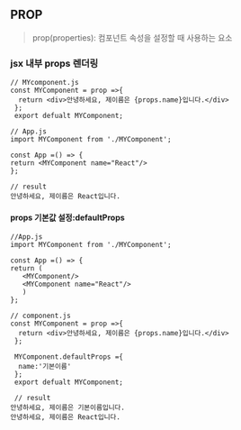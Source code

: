 ## PROP
> prop(properties): 컴포넌트 속성을 설정할 때 사용하는 요소


### jsx 내부 props 렌더링

```
// MYcomponent.js
const MYComponent = prop =>{
  return <div>안녕하세요, 제이름은 {props.name}입니다.</div>
 };
 export defualt MYComponent;

// App.js
import MYComponent from './MYComponent';

const App =() => {
return <MYComponent name="React"/>
};

// result
안녕하세요, 제이름은 React입니다.
```

#### props 기본값 설정:defaultProps
```
//App.js
import MYComponent from './MYComponent';

const App =() => {
return (
   <MYComponent/>
   <MYComponent name="React"/>
   )
};

// component.js
const MYComponent = prop =>{
  return <div>안녕하세요, 제이름은 {props.name}입니다.</div>
 };
 
 MYComponent.defaultProps ={
  name:'기본이름'
 };
 export defualt MYComponent;
 
 // result
안녕하세요, 제이름은 기본이름입니다.
안녕하세요, 제이름은 React입니다.
 
```

